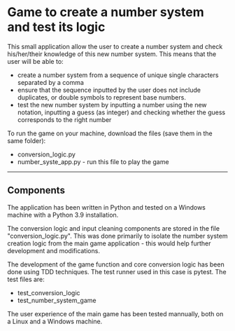 # Game to create a number system and test its logic

This small application allow the user to create a number system and check his/her/their knowledge of this new number system. This means that the user will be able to:

* create a number system from a sequence of unique single characters separated by a comma
* ensure that the sequence inputted by the user does not include duplicates, or double symbols to represent base numbers.
* test the new number system by inputting a number using the new notation, inputting a guess (as integer) and checking whether the guess corresponds to the right number

To run the game on your machine, download the files (save them in the same folder):

* conversion_logic.py
* number_syste_app.py - run this file to play the game

---

## Components

The application has been written in Python and tested on a Windows machine with a Python 3.9 installation.

The conversion logic and input cleaning components are stored in the file "conversion_logic.py". This was done primarily to isolate the number system creation logic from the main game application - this would help further development and modifications.

The development of the game function and core conversion logic has been done using TDD techniques. The test runner used in this case is pytest. The test files are:
* test_conversion_logic
* test_number_system_game

The user experience of the main game has been tested mannually, both on a Linux and a Windows machine.
